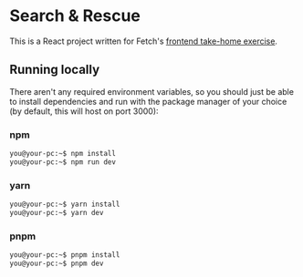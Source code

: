 # Search & Rescue

This is a React project written for Fetch's [frontend take-home exercise](https://frontend-take-home.fetch.com).

## Running locally

There aren't any required environment variables, so you should just be able to install dependencies and run with the package manager of your choice (by default, this will host on port 3000):

### npm
```bash
you@your-pc:~$ npm install
you@your-pc:~$ npm run dev
```

### yarn
```bash
you@your-pc:~$ yarn install
you@your-pc:~$ yarn dev
```

### pnpm
```bash
you@your-pc:~$ pnpm install
you@your-pc:~$ pnpm dev
```